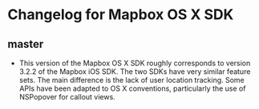 # Changelog for Mapbox OS X SDK

## master

* This version of the Mapbox OS X SDK roughly corresponds to version 3.2.2 of the Mapbox iOS SDK. The two SDKs have very similar feature sets. The main difference is the lack of user location tracking. Some APIs have been adapted to OS X conventions, particularly the use of NSPopover for callout views.
